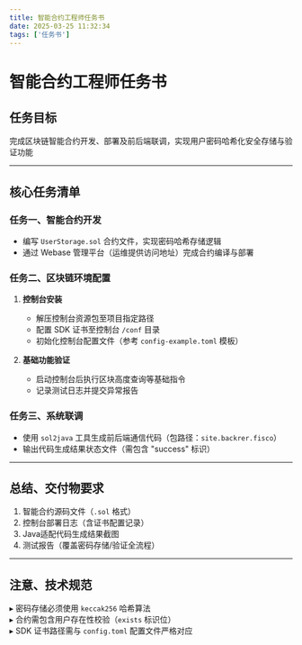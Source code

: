 ```yaml
---
title: 智能合约工程师任务书
date: 2025-03-25 11:32:34
tags: ['任务书']
---
```

# 智能合约工程师任务书

## 任务目标  
完成区块链智能合约开发、部署及前后端联调，实现用户密码哈希化安全存储与验证功能  

---

## 核心任务清单  

### 任务一、智能合约开发  
- 编写 `UserStorage.sol` 合约文件，实现密码哈希存储逻辑  
- 通过 Webase 管理平台（运维提供访问地址）完成合约编译与部署  

### 任务二、区块链环境配置  
1. **控制台安装**  
   - 解压控制台资源包至项目指定路径  
   - 配置 SDK 证书至控制台 `/conf` 目录  
   - 初始化控制台配置文件（参考 `config-example.toml` 模板）  

2. **基础功能验证**  
   - 启动控制台后执行区块高度查询等基础指令  
   - 记录测试日志并提交异常报告  

### 任务三、系统联调  
- 使用 `sol2java` 工具生成前后端通信代码（包路径：`site.backrer.fisco`）  
- 输出代码生成结果状态文件（需包含 "success" 标识）  

---

## 总结、交付物要求  
1. 智能合约源码文件（`.sol` 格式）  
2. 控制台部署日志（含证书配置记录）  
3. Java适配代码生成结果截图  
4. 测试报告（覆盖密码存储/验证全流程）  

---

## 注意、技术规范  
▸ 密码存储必须使用 `keccak256` 哈希算法  
▸ 合约需包含用户存在性校验（`exists` 标识位）  
▸ SDK 证书路径需与 `config.toml` 配置文件严格对应  

